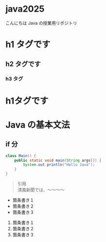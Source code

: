 # java2025
こんにちは
Java の授業用リポジトリ

# h1 タグです

## h2 タグです

### h3 タグ

<h1>h1タグです</h1>

# Java の基本文法

## if 分

```java
class Main() {
    public static void main(String args[]) {
        System.out.println("Hello Java");
    }
}
```

> 引用  
> 清風新聞では、～～～～

- 箇条書き１
- 箇条書き２
- 箇条書き３

1. 箇条書き１
1. 箇条書き２
1. 箇条書き３
